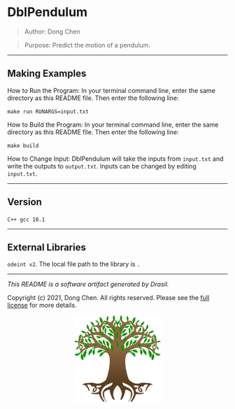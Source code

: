 # DblPendulum 
> Author: Dong Chen

> Purpose: Predict the motion of a pendulum.

------------------------------------------------------------
## Making Examples 
 How to Run the Program:
In your terminal command line, enter the same directory as this README file. Then enter the following line:
```
make run RUNARGS=input.txt
```

How to Build the Program:
In your terminal command line, enter the same directory as this README file. Then enter the following line:
```
make build
```

How to Change Input:
DblPendulum will take the inputs from `input.txt` and write the outputs to `output.txt`.
Inputs can be changed by editing `input.txt`.

------------------------------------------------------------
## Version 
 `C++ gcc 10.1`

------------------------------------------------------------
## External Libraries 
 `odeint v2`. The local file path to the library is `.`

------------------------------------------------------------
*This README is a software artifact generated by Drasil.*

Copyright (c) 2021, Dong Chen. All rights reserved. Please see the [full license](https://github.com/JacquesCarette/Drasil/blob/4b9ad0a3016fecb3c7a2aa82ab142f9e805b5cc8/LICENSE) for more details.

<p align="center">
<img src="../../../../drasil-website/WebInfo/images/Icon.png" alt="Drasil Tree" width="200" />
</p>

